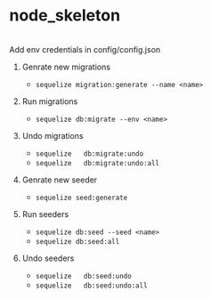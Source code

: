 # node_skeleton
<br>
Add env credentials in config/config.json

 1. Genrate new migrations<br>
    - `sequelize migration:generate --name <name>` <br>

 2. Run migrations<br>
    - `sequelize db:migrate --env <name>` <br>
 3. Undo migrations<br>
    - `sequelize   db:migrate:undo` <br>     
    - `sequelize   db:migrate:undo:all` <br>
 4. Genrate new seeder<br>
    - `sequelize seed:generate`<br>   
 5. Run seeders<br>
    - `sequelize db:seed --seed <name>`<br>
    - `sequelize db:seed:all`
 6. Undo seeders<br>
    - `sequelize   db:seed:undo` <br>     
    - `sequelize   db:seed:undo:all` <br>
